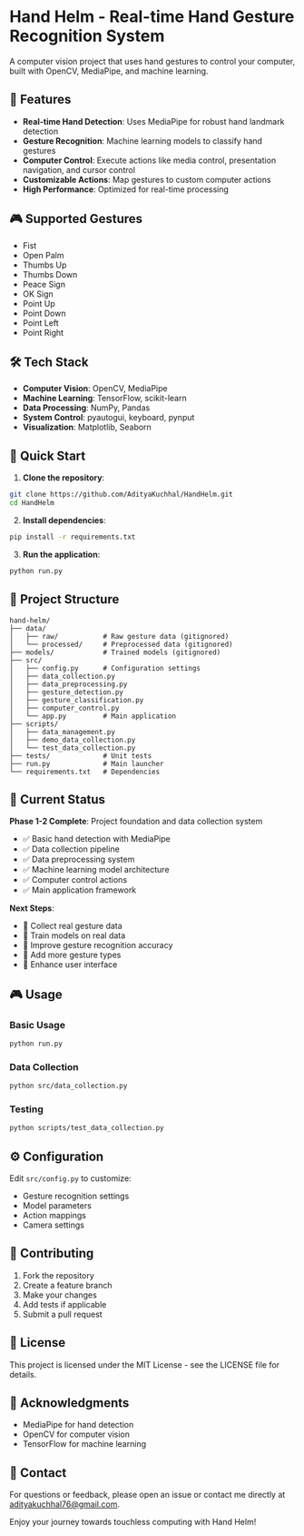 # Hand Helm - Real-time Hand Gesture Recognition System

A computer vision project that uses hand gestures to control your computer, built with OpenCV, MediaPipe, and machine learning.

## 🎯 Features

- **Real-time Hand Detection**: Uses MediaPipe for robust hand landmark detection
- **Gesture Recognition**: Machine learning models to classify hand gestures
- **Computer Control**: Execute actions like media control, presentation navigation, and cursor control
- **Customizable Actions**: Map gestures to custom computer actions
- **High Performance**: Optimized for real-time processing

## 🎮 Supported Gestures

- Fist
- Open Palm
- Thumbs Up
- Thumbs Down
- Peace Sign
- OK Sign
- Point Up
- Point Down
- Point Left
- Point Right

## 🛠️ Tech Stack

- **Computer Vision**: OpenCV, MediaPipe
- **Machine Learning**: TensorFlow, scikit-learn
- **Data Processing**: NumPy, Pandas
- **System Control**: pyautogui, keyboard, pynput
- **Visualization**: Matplotlib, Seaborn

## 🚀 Quick Start

1. **Clone the repository**:
```bash
git clone https://github.com/AdityaKuchhal/HandHelm.git
cd HandHelm
```

2. **Install dependencies**:
```bash
pip install -r requirements.txt
```

3. **Run the application**:
```bash
python run.py
```

## 📁 Project Structure

```
hand-helm/
├── data/
│   ├── raw/           # Raw gesture data (gitignored)
│   └── processed/     # Preprocessed data (gitignored)
├── models/            # Trained models (gitignored)
├── src/
│   ├── config.py      # Configuration settings
│   ├── data_collection.py
│   ├── data_preprocessing.py
│   ├── gesture_detection.py
│   ├── gesture_classification.py
│   ├── computer_control.py
│   └── app.py         # Main application
├── scripts/
│   ├── data_management.py
│   ├── demo_data_collection.py
│   └── test_data_collection.py
├── tests/             # Unit tests
├── run.py             # Main launcher
└── requirements.txt   # Dependencies
```

## 🎯 Current Status

**Phase 1-2 Complete**: Project foundation and data collection system
- ✅ Basic hand detection with MediaPipe
- ✅ Data collection pipeline
- ✅ Data preprocessing system
- ✅ Machine learning model architecture
- ✅ Computer control actions
- ✅ Main application framework

**Next Steps**: 
- 🔄 Collect real gesture data
- 🔄 Train models on real data
- 🔄 Improve gesture recognition accuracy
- 🔄 Add more gesture types
- 🔄 Enhance user interface

## 🎮 Usage

### Basic Usage
```bash
python run.py
```

### Data Collection
```bash
python src/data_collection.py
```

### Testing
```bash
python scripts/test_data_collection.py
```

## ⚙️ Configuration

Edit `src/config.py` to customize:
- Gesture recognition settings
- Model parameters
- Action mappings
- Camera settings

## 🤝 Contributing

1. Fork the repository
2. Create a feature branch
3. Make your changes
4. Add tests if applicable
5. Submit a pull request

## 📄 License

This project is licensed under the MIT License - see the LICENSE file for details.

## 🙏 Acknowledgments

- MediaPipe for hand detection
- OpenCV for computer vision
- TensorFlow for machine learning

## 📧 Contact

For questions or feedback, please open an issue or contact me directly at adityakuchhal76@gmail.com.

Enjoy your journey towards touchless computing with Hand Helm!
